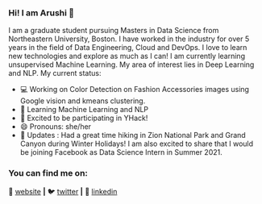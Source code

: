 ### Hi! I am Arushi 👋

I am a graduate student pursuing Masters in Data Science from Northeastern University, Boston. I have worked in the industry for over 5 years in the field of Data Engineering, Cloud and DevOps. I love to learn new technologies and explore as much as I can! I am currently learning unsupervised Machine Learning. My area of interest lies in Deep Learning and NLP. My current status:

- 💻 Working on Color Detection on Fashion Accessories images using Google vision and kmeans clustering.
- 🧠 Learning Machine Learning and NLP
- 👯 Excited to be participating in YHack!
- 😄 Pronouns: she/her
- 👩‍ Updates : Had a great time hiking in Zion National Park and Grand Canyon during Winter Holidays! I am also excited to share that I would be joining Facebook as Data Science Intern in Summer 2021.
 
### You can find me on:
🏡 [website][website] **|** 
🐦 [twitter][twitter] **|** 
👔 [linkedin][linkedin]


[banner]: https://raw.githubusercontent.com/bradgarropy/bradgarropy/master/banner.png
[website]: https://arushi04.github.io
[twitter]: https://twitter.com/arushi04_
[linkedin]: https://linkedin.com/in/Arushi04

